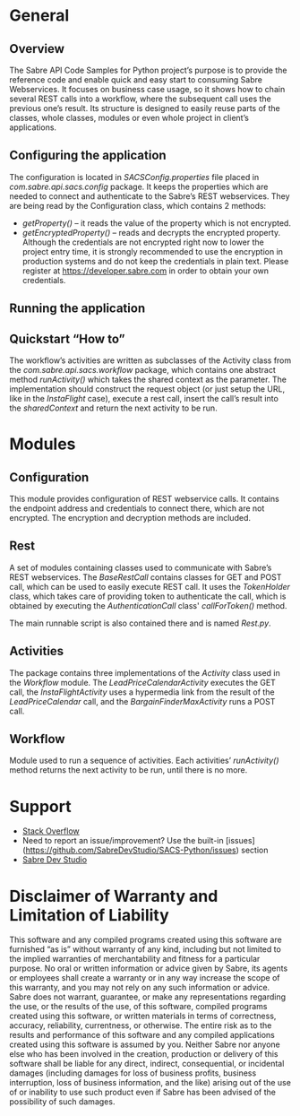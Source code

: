 # General
## Overview
The Sabre API Code Samples for Python project’s purpose is to provide the reference code and enable quick and easy start to consuming Sabre Webservices. It focuses on business case usage, so it shows how to chain several REST calls into a workflow, where the subsequent call uses the previous one’s result. Its structure is designed to easily reuse parts of the classes, whole classes, modules or even whole project in client’s applications.

## Configuring the application
The configuration is located in *SACSConfig.properties* file placed in *com.sabre.api.sacs.config* package. It keeps the properties which are needed to connect and authenticate to the Sabre’s REST webservices. They are being read by the Configuration class, which contains 2 methods:

- *getProperty()* – it reads the value of the property which is not encrypted.
- *getEncryptedProperty()* – reads and decrypts the encrypted property.
Although the credentials are not encrypted right now to lower the project entry time, it is strongly recommended to use the encryption in production systems and do not keep the credentials in plain text.
Please register at https://developer.sabre.com in order to obtain your own credentials.

## Running the application
## Quickstart “How to”
The workflow’s activities are written as subclasses of the Activity class from the *com.sabre.api.sacs.workflow* package, which contains one abstract method *runActivity()* which takes the shared context as the parameter. The implementation should construct the request object (or just setup the URL, like in the *InstaFlight* case), execute a rest call, insert the call’s result into the *sharedContext* and return the next activity to be run.

# Modules
## Configuration
This module provides configuration of REST webservice calls. It contains the endpoint address and credentials to connect there, which are not encrypted. The encryption and decryption methods are included.

## Rest
A set of modules containing classes used to communicate with Sabre’s REST webservices. The *BaseRestCall* contains classes for GET and POST call, which can be used to easily execute REST call. It uses the *TokenHolder* class, which takes care of providing token to authenticate the call, which is obtained by executing the *AuthenticationCall* class' *callForToken()* method.

The main runnable script is also contained there and is named *Rest.py*.

## Activities
The package contains three implementations of the *Activity* class used in the *Workflow* module. The *LeadPriceCalendarActivity* executes the GET call, the *InstaFlightActivity* uses a hypermedia link from the result of the *LeadPriceCalendar* call, and the *BargainFinderMaxActivity* runs a POST call.

## Workflow
Module used to run a sequence of activities. Each activities’ *runActivity()* method returns the next activity to be run, until there is no more.

# Support

- [Stack Overflow](http://stackoverflow.com/questions/tagged/sabre "Stack Overflow")
- Need to report an issue/improvement? Use the built-in [issues] (https://github.com/SabreDevStudio/SACS-Python/issues) section
- [Sabre Dev Studio](https://developer.sabre.com/)

# Disclaimer of Warranty and Limitation of Liability
This software and any compiled programs created using this software are furnished “as is” without warranty of any kind, including but not limited to the implied warranties of merchantability and fitness for a particular purpose. No oral or written information or advice given by Sabre, its agents or employees shall create a warranty or in any way increase the scope of this warranty, and you may not rely on any such information or advice. Sabre does not warrant, guarantee, or make any representations regarding the use, or the results of the use, of this software, compiled programs created using this software, or written materials in terms of correctness, accuracy, reliability, currentness, or otherwise. The entire risk as to the results and performance of this software and any compiled applications created using this software is assumed by you. Neither Sabre nor anyone else who has been involved in the creation, production or delivery of this software shall be liable for any direct, indirect, consequential, or incidental damages (including damages for loss of business profits, business interruption, loss of business information, and the like) arising out of the use of or inability to use such product even if Sabre has been advised of the possibility of such damages.
